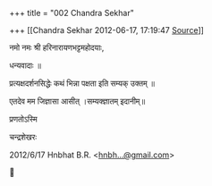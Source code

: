+++
title = "002 Chandra Sekhar"

+++
[[Chandra Sekhar	2012-06-17, 17:19:47 [Source](https://groups.google.com/g/bvparishat/c/2JWuPMZ6NnA)]]



नमो नमः श्री हरिनारायणभट्टमहोदयाः,

धन्यवादाः ॥  

प्रत्यक्षदर्शनसिद्धेः कथं भिन्ना पक्षता इति सम्यक् उक्तम् ॥

एतदेव मम जिज्ञासा आसीत् ।सम्यक्ज्ञातम् इदानीम्॥

प्रणतोऽस्मि

चन्द्रशेखरः  
  

2012/6/17 Hnbhat B.R. \<[hnbh...@gmail.com]()\>



